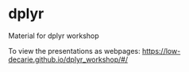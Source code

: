 # dplyr
Material for dplyr workshop

To view the presentations as webpages:
https://low-decarie.github.io/dplyr_workshop/#/
